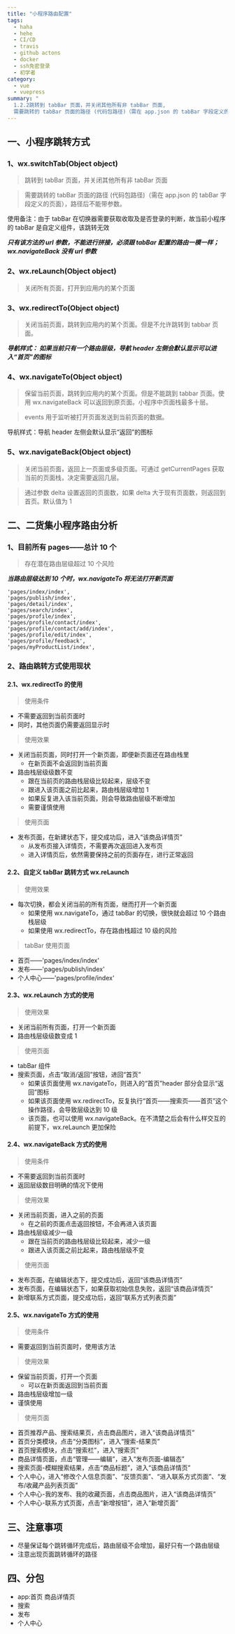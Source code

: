 ```yaml
---
title: "小程序路由配置"
tags:
  - haha
  - hehe
  - CI/CD
  - travis
  - github actons
  - docker
  - ssh免密登录
  - 初学者
category:
  - vue
  - vuepress
summary: "
  1.2.2跳转到 tabBar 页面，并关闭其他所有非 tabBar 页面,
  需要跳转的 tabBar 页面的路径 (代码包路径)（需在 app.json 的 tabBar 字段定义的页面），路径后不能带参数。"
---
```


## 一、小程序跳转方式

### 1、wx.switchTab(Object object)

> 跳转到 tabBar 页面，并关闭其他所有非 tabBar 页面

> 需要跳转的 tabBar 页面的路径 (代码包路径)（需在 app.json 的 tabBar 字段定义的页面），路径后不能带参数。

使用备注：由于 tabBar 在切换器需要获取收取及是否登录的判断，故当前小程序的 tabBar 是自定义组件，该跳转无效

<!-- more -->

**_只有该方法的 url 参数，不能进行拼接，必须跟 tabBar 配置的路由一模一样；wx.navigateBack 没有 url 参数_**

### 2、wx.reLaunch(Object object)

> 关闭所有页面，打开到应用内的某个页面

### 3、wx.redirectTo(Object object)

> 关闭当前页面，跳转到应用内的某个页面。但是不允许跳转到 tabbar 页面。

**_导航样式：
如果当前只有一个路由层级，导航 header 左侧会默认显示可以进入“首页”的图标_**

### 4、wx.navigateTo(Object object)

> 保留当前页面，跳转到应用内的某个页面。但是不能跳到 tabbar 页面。使用 wx.navigateBack 可以返回到原页面。小程序中页面栈最多十层。

> events 用于监听被打开页面发送到当前页面的数据。

导航样式：导航 header 左侧会默认显示“返回”的图标

### 5、wx.navigateBack(Object object)

> 关闭当前页面，返回上一页面或多级页面。可通过 getCurrentPages 获取当前的页面栈，决定需要返回几层。

> 通过参数 delta 设置返回的页面数，如果 delta 大于现有页面数，则返回到首页。默认值为 1

## 二、二货集小程序路由分析

### 1、目前所有 pages——总计 10 个

> 存在潜在路由层级超过 10 个风险

**_当路由层级达到 10 个时，wx.navigateTo 将无法打开新页面_**

```
'pages/index/index',
'pages/publish/index',
'pages/detail/index',
'pages/search/index',
'pages/profile/index',
'pages/profile/contact/index',
'pages/profile/contact/add/index',
'pages/profile/edit/index',
'pages/profile/feedback',
'pages/myProductList/index',
```

### 2、路由跳转方式使用现状

#### 2.1、wx.redirectTo 的使用

> 使用条件

- 不需要返回到当前页面时
- 同时，其他页面仍需要返回显示时

> 使用效果

- 关闭当前页面，同时打开一个新页面，即便新页面还在路由栈里
  - 在新页面不会返回到当前页面
- 路由栈层级级数不变
  - 跟在当前页的路由栈层级比较起来，层级不变
  - 跟进入该页面之前比起来，路由栈层级增加 1
  - 如果反复进入该当前页面，则会导致路由层级不断增加
  - 需要谨慎使用

> 使用页面

- 发布页面，在新建状态下，提交成功后，进入“该商品详情页”
  - 从发布页接入详情页，不需要再次返回进入发布页
  - 进入详情页后，依然需要保持之前的页面存在，进行正常返回

#### 2.2、自定义 tabBar 跳转方式 wx.reLaunch

> 使用效果

- 每次切换，都会关闭当前的所有页面，继而打开一个新页面
  - 如果使用 wx.navigateTo，通过 tabBar 的切换，很快就会超过 10 个路由栈层级
  - 如果使用 wx.redirectTo，存在路由栈超过 10 级的风险

> tabBar 使用页面

- 首页——'pages/index/index'
- 发布——'pages/publish/index'
- 个人中心——'pages/profile/index'

#### 2.3、wx.reLaunch 方式的使用

> 使用效果

- 关闭当前所有页面，打开一个新页面
- 路由栈层级级数变成 1

> 使用页面

- tabBar 组件
- 搜索页面，点击“取消/返回”按钮，进回“首页”
  - 如果该页面使用 wx.navigateTo，则进入的“首页”header 部分会显示“返回”图标
  - 如果该页面使用 wx.redirectTo，反复执行“首页——搜索页——首页”这个操作路径，会导致层级达到 10 级
  - 该页面，也可以使用 wx.navigateBack。在不清楚之后会有什么样交互的前提下，wx.reLaunch 更加保险

#### 2.4、wx.navigateBack 方式的使用

> 使用条件

- 不需要返回到当前页面时
- 返回层级数目明确的情况下使用

> 使用效果

- 关闭当前页面，进入之前的页面
  - 在之前的页面点击返回按钮，不会再进入该页面
- 路由栈层级减少一级
  - 跟在当前页的路由栈层级比较起来，减少一级
  - 跟进入该页面之前比起来，路由栈层级不变

> 使用页面

- 发布页面，在编辑状态下，提交成功后，返回“该商品详情页”
- 发布页面，在编辑状态下，如果获取初始信息失败，返回“该商品详情页”
- 新增联系方式页面，提交成功后，返回“联系方式列表页面”

#### 2.5、wx.navigateTo 方式的使用

> 使用条件

- 需要返回到当前页面时，使用该方法

> 使用效果

- 保留当前页面，打开一个页面
  - 可以在新页面返回到当前页面
- 路由栈层级增加一级
- 谨慎使用

> 使用页面

- 首页推荐产品、搜索结果页，点击商品图片，进入“该商品详情页”
- 首页分类模块，点击“分类图标”，进入“搜索-结果页”
- 首页搜索模块，点击“搜索栏”，进入“搜索页”
- 商品详情页面，点击“管理——编辑”，进入“发布页面-编辑态”
- 搜索页面-模糊搜索结果，点击“商品标题”，进入“该商品详情页”
- 个人中心，进入“修改个人信息页面”、“反馈页面”、“进入联系方式页面”、“发布/收藏产品列表页面”
- 个人中心-我的发布、我的收藏页面，点击商品图片，进入“该商品详情页”
- 个人中心-联系方式页面，点击“新增按钮”，进入“新增页面”

## 三、注意事项

- 尽量保证每个跳转循环完成后，路由层级不会增加，最好只有一个路由层级
- 注意出现页面跳转循环的路径

## 四、分包

- app:首页 商品详情页
- 搜索
- 发布
- 个人中心
